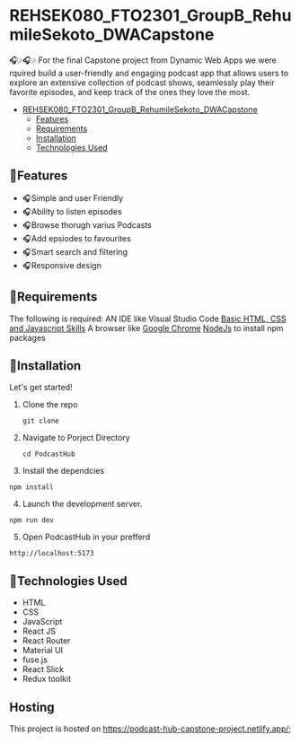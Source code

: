 # REHSEK080_FTO2301_GroupB_RehumileSekoto_DWACapstone

🎧🎶🎧🎶
For the final Capstone project from Dynamic Web Apps we were rquired build a user-friendly and engaging podcast app that allows users to explore an extensive collection of podcast shows, seamlessly play their favorite episodes, and keep track of the ones they love the most. 

- [REHSEK080\_FTO2301\_GroupB\_RehumileSekoto\_DWACapstone](#rehsek080_fto2301_groupb_rehumilesekoto_dwacapstone)
  - [Features](#features)
  - [Requirements](#requirements)
  - [Installation](#installation)
  - [Technologies Used](#technologies-used)

 ## 🎵Features

- 🎧Simple and user Friendly
- 🎧Ability to listen episodes
- 🎧Browse thorugh varius Podcasts
- 🎧Add epsiodes to favourites
- 🎧Smart search and filtering
- 🎧Responsive design

## 🎵Requirements

The following is required: 
AN IDE like Visual Studio Code
[Basic HTML, CSS and Javascript Skills](https://developer.mozilla.org/en-US/docs/Learn)
A browser like [Google Chrome](https://www.google.com/chrome/?brand=YTUH&gclid=Cj0KCQjwjryjBhD0ARIsAMLvnF96_IwtQD7sHuLw-nvKEuTyy2VbsEGU8C2Sf6RZ8Cn5VSN03UxtDDkaAh7ZEALw_wcB&gclsrc=aw.ds)
[NodeJs](https://nodejs.org/en) to install npm packages

## 🎵Installation 

Let's get started!
1. Clone the repo
   ```
   git clone
   ```
2. Navigate to Porject Directory
    ```
    cd PodcastHub
    ```

3. Install the dependcies

  ```
  npm install
  ```
4. Launch the development server.

  ```
  npm run dev
  ```
5. Open PodcastHub in your prefferd

  ```
  http://localhost:5173
  ```

## 🎵Technologies Used

- HTML
- CSS
- JavaScript
- React JS
- React Router 
- Material UI
- fuse.js
- React Slick
- Redux toolkit
  
## Hosting
This project is hosted on https://podcast-hub-capstone-project.netlify.app/;
  
